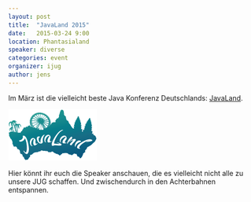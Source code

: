 ```yaml
---
layout: post
title:  "JavaLand 2015"
date:   2015-03-24 9:00
location: Phantasialand
speaker: diverse
categories: event
organizer: ijug
author: jens
---
```

Im März ist die vielleicht beste Java Konferenz Deutschlands: [JavaLand](http://www.javaland.eu/javaland-2015/).

[![JavaLand Logo](/images/logo_javaland.gif)](http://www.javaland.eu/javaland-2015/)

Hier könnt ihr euch die Speaker anschauen, die es vielleicht nicht alle zu unsere JUG schaffen. Und zwischendurch in
 den Achterbahnen entspannen.